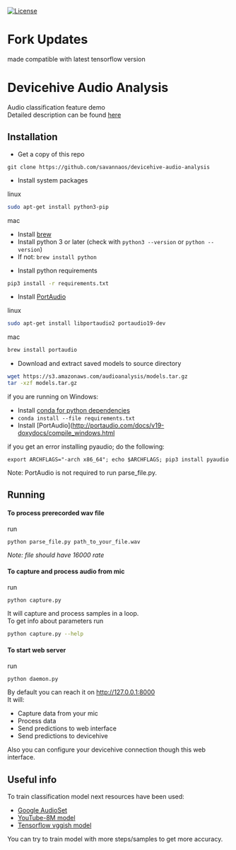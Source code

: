 [![License](https://img.shields.io/badge/License-Apache%202.0-blue.svg?style=flat-square)](LICENSE)

# Fork Updates

made compatible with latest tensorflow version

# Devicehive Audio Analysis
Audio classification feature demo\
Detailed description can be found [here](https://www.iotforall.com/tensorflow-sound-classification-machine-learning-applications/)

## Installation
* Get a copy of this repo
```
git clone https://github.com/savannaos/devicehive-audio-analysis
```
* Install system packages

linux
```bash
sudo apt-get install python3-pip
```

mac
  - Install [brew](https://brew.sh)
  - Install python 3 or later (check with `python3 --version` or `python --version`)
  - If not: `brew install python`


* Install python requirements
```bash
pip3 install -r requirements.txt
```
* Install [PortAudio](http://portaudio.com/docs/v19-doxydocs/tutorial_start.html)

linux
```bash
sudo apt-get install libportaudio2 portaudio19-dev
```

mac
```bash
brew install portaudio
```

* Download and extract saved models to source directory
```bash
wget https://s3.amazonaws.com/audioanalysis/models.tar.gz
tar -xzf models.tar.gz
```


if you are running on Windows: 
- Install [conda for python dependencies](https://docs.conda.io/projects/conda/en/latest/user-guide/install/windows.html)
- `conda install --file requirements.txt`
- Install [PortAudio](http://portaudio.com/docs/v19-doxydocs/compile_windows.html


if you get an error installing pyaudio; do the following:
```
export ARCHFLAGS="-arch x86_64"; echo $ARCHFLAGS; pip3 install pyaudio
```
Note: PortAudio is not required to run parse_file.py.

## Running
#### To process prerecorded wav file
run
```bash
python parse_file.py path_to_your_file.wav
```
_Note: file should have 16000 rate_

#### To capture and process audio from mic
run
```bash
python capture.py
```
It will capture and process samples in a loop.\
To get info about parameters run
```bash
python capture.py --help
```

#### To start web server
run
```bash
python daemon.py
```
By default you can reach it on http://127.0.0.1:8000 \
It will:
* Capture data from your mic
* Process data
* Send predictions to web interface
* Send predictions to devicehive

Also you can configure your devicehive connection though this web interface.

## Useful info
To train classification model next resources have been used:
* [Google AudioSet](https://research.google.com/audioset/)
* [YouTube-8M model](https://github.com/google/youtube-8m)
* [Tensorflow vggish model](https://github.com/tensorflow/models/tree/master/research/audioset)

You can try to train model with more steps/samples to get more accuracy.
